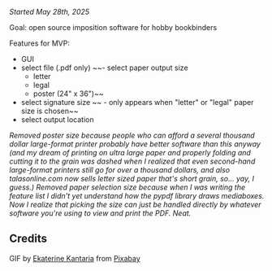 *Started May 28th, 2025*

Goal: open source imposition software for hobby bookbinders

Features for MVP:
- GUI
- select file (.pdf only)
~~- select paper output size
  - letter
  - legal
  - poster (24" x 36")~~
- select signature size
~~  - only appears when "letter" or "legal" paper size is chosen~~
- select output location

*Removed poster size because people who can afford a several thousand dollar large-format printer probably have 
better software than this anyway (and my dream of printing on ultra large paper and properly folding and cutting it 
to the grain was dashed when I realized that even second-hand large-format printers still go for over a thousand 
dollars, and also talasonline.com now sells letter sized paper that's short grain, so... yay, I guess.)*
*Removed paper selection size because when I was writing the feature list I didn't yet understand how the pypdf 
library draws mediaboxes. Now I realize that picking the size can just be handled directly by whatever software 
you're using to view and print the PDF. Neat.*

## Credits
GIF by <a href="https://pixabay.com/users/ekkant-33254754/?utm_source=link-attribution&utm_medium=referral&utm_campaign=animation&utm_content=8826">Ekaterine Kantaria</a> from 
<a href="https://pixabay.com//?utm_source=link-attribution&utm_medium=referral&utm_campaign=animation&utm_content=8826">Pixabay</a>